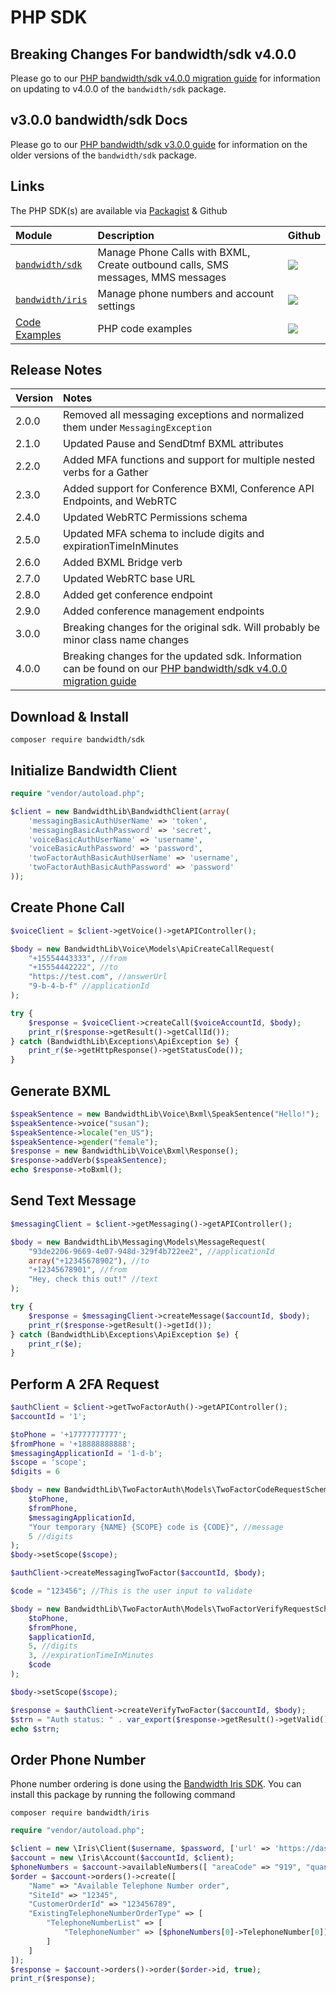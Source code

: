 # PHP SDK

## Breaking Changes For bandwidth/sdk v4.0.0

Please go to our [PHP bandwidth/sdk v4.0.0 migration guide](php-v4.md) for information on updating to v4.0.0 of the `bandwidth/sdk` package.

## v3.0.0 bandwidth/sdk Docs

Please go to our [PHP bandwidth/sdk v3.0.0 guide](php-v3.md) for information on the older versions of the `bandwidth/sdk` package.

## Links

The PHP SDK(s) are available via [Packagist](https://packagist.org/) & Github

| Module                                                                 | Description                                                                     | Github                                                                                              |
|:-----------------------------------------------------------------------|:--------------------------------------------------------------------------------|:----------------------------------------------------------------------------------------------------|
| [`bandwidth/sdk`](https://packagist.org/packages/bandwidth/sdk)        | Manage Phone Calls with BXML, Create outbound calls, SMS messages, MMS messages | [<img src="https://github.com/favicon.ico">](https://github.com/Bandwidth/php-sdk)                  |
| [`bandwidth/iris`](https://packagist.org/packages/bandwidth/iris)      | Manage phone numbers and account settings                                       | [<img src="https://github.com/favicon.ico">](https://github.com/Bandwidth/php-bandwidth-iris)       |
| [Code Examples](https://github.com/Bandwidth/examples/tree/master/php) | PHP code examples                                                               | [<img src="https://github.com/favicon.ico">](https://github.com/Bandwidth/examples/tree/master/php) |

## Release Notes

| Version | Notes                                                                           |
|:--------|:--------------------------------------------------------------------------------|
| 2.0.0   | Removed all messaging exceptions and normalized them under `MessagingException` |
| 2.1.0   | Updated Pause and SendDtmf BXML attributes                                      |
| 2.2.0   | Added MFA functions and support for multiple nested verbs for a Gather          |
| 2.3.0   | Added support for Conference BXMl, Conference API Endpoints, and WebRTC         |
| 2.4.0   | Updated WebRTC Permissions schema                                               |
| 2.5.0   | Updated MFA schema to include digits and expirationTimeInMinutes                |
| 2.6.0   | Added BXML Bridge verb                                                          |
| 2.7.0   | Updated WebRTC base URL                                                         |
| 2.8.0 | Added get conference endpoint |
| 2.9.0 | Added conference management endpoints |
| 3.0.0 | Breaking changes for the original sdk. Will probably be minor class name changes |
| 4.0.0 | Breaking changes for the updated sdk. Information can be found on our [PHP bandwidth/sdk v4.0.0 migration guide](php-v4.md) |

## Download & Install

```
composer require bandwidth/sdk
```

## Initialize Bandwidth Client

```php
require "vendor/autoload.php";

$client = new BandwidthLib\BandwidthClient(array(
    'messagingBasicAuthUserName' => 'token',
    'messagingBasicAuthPassword' => 'secret',
    'voiceBasicAuthUserName' => 'username',
    'voiceBasicAuthPassword' => 'password',
    'twoFactorAuthBasicAuthUserName' => 'username',
    'twoFactorAuthBasicAuthPassword' => 'password'
));
```

## Create Phone Call

```php
$voiceClient = $client->getVoice()->getAPIController();

$body = new BandwidthLib\Voice\Models\ApiCreateCallRequest(
    "+15554443333", //from
    "+15554442222", //to
    "https://test.com", //answerUrl
    "9-b-4-b-f" //applicationId
);

try {
    $response = $voiceClient->createCall($voiceAccountId, $body);
    print_r($response->getResult()->getCallId());
} catch (BandwidthLib\Exceptions\ApiException $e) {
    print_r($e->getHttpResponse()->getStatusCode());
}
```
## Generate BXML

```php
$speakSentence = new BandwidthLib\Voice\Bxml\SpeakSentence("Hello!");
$speakSentence->voice("susan");
$speakSentence->locale("en_US");
$speakSentence->gender("female");
$response = new BandwidthLib\Voice\Bxml\Response();
$response->addVerb($speakSentence);
echo $response->toBxml();
```

## Send Text Message

```php
$messagingClient = $client->getMessaging()->getAPIController();

$body = new BandwidthLib\Messaging\Models\MessageRequest(
    "93de2206-9669-4e07-948d-329f4b722ee2", //applicationId
    array("+12345678902"), //to
    "+12345678901", //from
    "Hey, check this out!" //text
);

try {
    $response = $messagingClient->createMessage($accountId, $body);
    print_r($response->getResult()->getId());
} catch (BandwidthLib\Exceptions\ApiException $e) {
    print_r($e);
}
```

## Perform A 2FA Request

```php
$authClient = $client->getTwoFactorAuth()->getAPIController();
$accountId = '1';

$toPhone = '+17777777777';
$fromPhone = '+18888888888';
$messagingApplicationId = '1-d-b';
$scope = 'scope';
$digits = 6

$body = new BandwidthLib\TwoFactorAuth\Models\TwoFactorCodeRequestSchema(
    $toPhone,
    $fromPhone,
    $messagingApplicationId,
    "Your temporary {NAME} {SCOPE} code is {CODE}", //message
    5 //digits
);
$body->setScope($scope);

$authClient->createMessagingTwoFactor($accountId, $body);

$code = "123456"; //This is the user input to validate

$body = new BandwidthLib\TwoFactorAuth\Models\TwoFactorVerifyRequestSchema(
    $toPhone,
    $fromPhone,
    $applicationId,
    5, //digits
    3, //expirationTimeInMinutes
    $code
);

$body->setScope($scope);

$response = $authClient->createVerifyTwoFactor($accountId, $body);
$strn = "Auth status: " . var_export($response->getResult()->getValid(), true) . "\n";
echo $strn;
```

## Order Phone Number

Phone number ordering is done using the [Bandwidth Iris SDK](https://github.com/Bandwidth/php-bandwidth-iris). You can install this package by running the following command

```
composer require bandwidth/iris
```

```php
require "vendor/autoload.php";

$client = new \Iris\Client($username, $password, ['url' => 'https://dashboard.bandwidth.com/api/']);
$account = new \Iris\Account($accountId, $client);
$phoneNumbers = $account->availableNumbers([ "areaCode" => "919", "quantity" => 3 ]);
$order = $account->orders()->create([
    "Name" => "Available Telephone Number order",
    "SiteId" => "12345",
    "CustomerOrderId" => "123456789",
    "ExistingTelephoneNumberOrderType" => [
        "TelephoneNumberList" => [
            "TelephoneNumber" => [$phoneNumbers[0]->TelephoneNumber[0]]
        ]
    ]
]);
$response = $account->orders()->order($order->id, true);
print_r($response);
```
